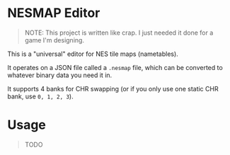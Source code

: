 # NESMAP Editor

> NOTE: This project is written like crap. I just needed it done for a game I'm designing.

This is a "universal" editor for NES tile maps (nametables).

It operates on a JSON file called a `.nesmap` file, which can be converted to whatever binary data you need it in.

It supports 4 banks for CHR swapping (or if you only use one static CHR bank, use `0, 1, 2, 3`).

# Usage

> TODO

